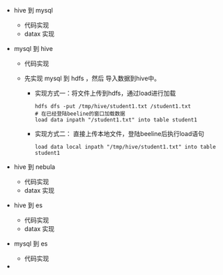 - hive 到 mysql
  - 代码实现
  - datax 实现
  
- mysql 到 hive
  - 代码实现
  
  - 先实现 mysql 到 hdfs ，然后 导入数据到hive中。
  
    - 实现方式一：将文件上传到hdfs，通过load进行加载
  
      ```shell
      hdfs dfs -put /tmp/hive/student1.txt /student1.txt
      # 在已经登陆beeline的窗口加载数据
      load data inpath "/student1.txt" into table student1
      ```
  
    - 实现方式二： 直接上传本地文件，登陆beeline后执行load语句
  
      ```shell
      load data local inpath "/tmp/hive/student1.txt" into table student1
      ```
  
      
  
    
  
- hive 到 nebula
  - 代码实现
  - datax 实现
  
- hive 到 es 
  - 代码实现
  - datax 实现
  
- mysql  到 es
  - 代码实现
  
- 